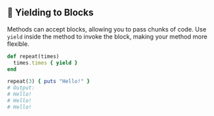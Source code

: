 ## 🔄 Yielding to Blocks
Methods can accept blocks, allowing you to pass chunks of code. Use `yield` inside the method to invoke the block, making your method more flexible.

```ruby
def repeat(times)
  times.times { yield }
end

repeat(3) { puts "Hello!" }
# Output:
# Hello!
# Hello!
# Hello!
```